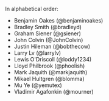 In alphabetical order:

* Benjamin Oakes (@benjaminoakes)
* Bradley Smith (@bradleyd)
* Graham Siener (@gsiener)
* John Colvin (@JohnColvin)
* Justin Hileman (@bobthecow)
* Larry Lv (@larrylv)
* Lewis O'Driscoll (@loddy1234)
* Lloyd Philbrook (@phoolish)
* Mark Jaquith (@markjaquith)
* Mikael Hultgren (@blomma)
* Mu Ye (@yemutex)
* Vladimir Agafonkin (@mourner)
